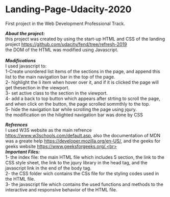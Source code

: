 # Landing-Page-Udacity-2020
First project in the Web Development Professional Track.

<strong><em>About the project:</em></strong><br>
this project was created by using the start-up HTML and CSS of the landing project https://github.com/udacity/fend/tree/refresh-2019 <br>
the DOM of the HTML was modified using Javascript.<br>
<br>
<strong><em>Modifications</em></strong><br>
I used javascript to:<br>
1-Create unordered list items of the sections in the page, and append this list to the main navigation bar in the top of the page.<br>
2- highlight the li item when hover over it, and if it is clicked the page will get thesection in the viewport.<br>
3- set active class to the section in the viewport.<br>
4- add a back to top button which appears after strting to scroll the page, and  when click on the button, the page scrolled sommthly to the top.<br>
5- hide the navigation bar while scrolling the page using jqury.<br>
 the modification on the hilighted navigation bar was done by CSS<br>
 
 <strong><em>Refrences</em></strong> <br>
 I used W3S website as the main refrence https://www.w3schools.com/default.asp, also the documentation of MDN was a greate help https://developer.mozilla.org/en-US/, and the geeks for geeks website https://www.geeksforgeeks.org/.<br>
 <br>
 <strong><em> Important Files:</em></strong><br>
 1- the index file: the main HTML file which includes 5 section, the link to the CSS style sheet, the link to the jqury library in the head tag, and the javascript link in the end of the body tag.<br>
 2- the CSS folder wich contains the CSs file for the styling codes used in the HTML file.<br>
 3- the javascript file which contains the used functions and methods to the interactive and responsive behavior of the HTML file.
 
 

